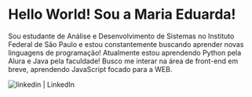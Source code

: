 # Hello World! Sou a Maria Eduarda!

Sou estudante de Análise e Desenvolvimento de Sistemas no Instituto Federal de São Paulo e estou constantemente buscando aprender novas linguagens de programação!
Atualmente estou aprendendo Python pela Alura e Java pela faculdade! Busco me interar na área de front-end em breve, aprendendo JavaScript focado para a WEB.

[<img align="left" alt="linkedin | LinkedIn" src="https://img.shields.io/badge/LinkedIn-0077B5?style=for-the-badge&logo=linkedin&logoColor=white" />](https://www.linkedin.com/in/maria-eduarda-melim-b87603281/)
<br>
